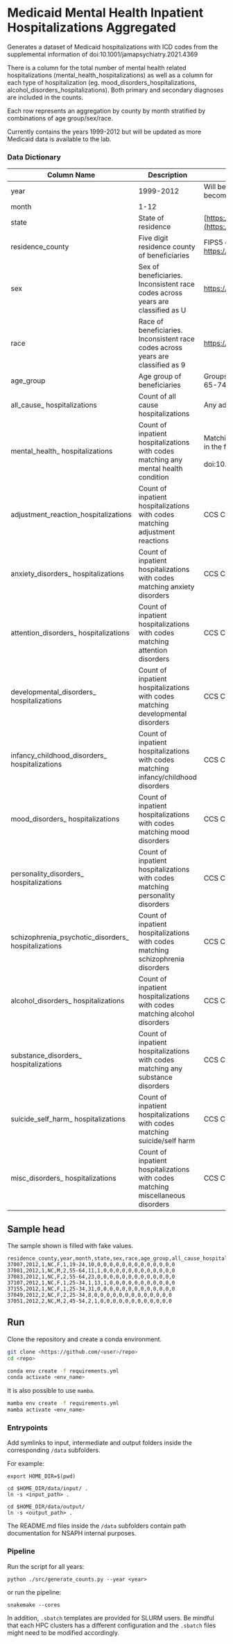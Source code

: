 # Medicaid Mental Health Inpatient Hospitalizations Aggregated 

Generates a dataset of Medicaid hospitalizations with ICD codes from the supplemental information of doi:10.1001/jamapsychiatry.2021.4369

There is a column for the total number of mental health related hospitalizations (mental_health_hospitalizations) as well as a column for each type of hospitalization (eg. mood_disorders_hospitalizations, alcohol_disorders_hospitalizations). Both primary and secondary diagnoses are included in the counts.

Each row represents an aggregation by county by month stratified by combinations of age group/sex/race.

Currently contains the years 1999-2012 but will be updated as more Medicaid data is available to the lab.

### Data Dictionary


| Column Name | Description | Notes |
| -------------------------------------------------- | ----------------------------------------------------------------------------------- | --------------------------------------------------------------------------------------------------------------------------------- |
 |year                                               | 1999-2012                                                                           | Will be updated to include more years as the Medicaid data becomes available                                                      |
| month                                              | 1-12                                                                                |                                                                                                                                   |
| state                                              | State of residence                                                                  | [https://resdac.org/cms-data/variables/state](https://resdac.org/cms-data/variables/state)                                        |
| residence_county                                   | Five digit residence county of beneficiaries                                        | FIPS5 code https://transition.fcc.gov/oet/info/maps/census/fips/fips.txt                                                          |
| sex                                                | Sex of beneficiaries. Inconsistent race codes across years are classified as U                                                            | https://resdac.org/cms-data/variables/raceethnicity-msis                                            |
| race                                               | Race of beneficiaries. Inconsistent race codes across years are classified as 9 | https://resdac.org/cms-data/variables/raceethnicity-msis     |
| age_group                                          | Age group of beneficiaries                                                          | Groups: 0-18, 19-24, 25-34, 35-44, 45-54, 55-64, 65-74, 75-84, 85+                                                                |
| all_cause_ hospitalizations                     | Count of all cause hospitalizations | Any admission |
| mental_health_ hospitalizations                     | Count of inpatient hospitalizations with codes matching any mental health condition | Matching any ICD code from the supplemental information in the following publication:<br><br>doi:10.1001/jamapsychiatry.2021.4369 |
| adjustment_reaction_hospitalizations               | Count of inpatient hospitalizations with codes matching adjustment reactions        | CCS Code 650 doi:10.1001/jamapsychiatry.2021.4369                                                                                 |
| anxiety_disorders_ hospitalizations                 | Count of inpatient hospitalizations with codes matching anxiety disorders           | CCS Code 651 doi:10.1001/jamapsychiatry.2021.4369                                                                                 |
| attention_disorders_ hospitalizations               | Count of inpatient hospitalizations with codes matching attention disorders         | CCS Code 652 doi:10.1001/jamapsychiatry.2021.4369                                                                                 |
| developmental_disorders_ hospitalizations           | Count of inpatient hospitalizations with codes matching developmental disorders     | CCS Code 654 doi:10.1001/jamapsychiatry.2021.4369                                                                                 |
| infancy_childhood_disorders_ hospitalizations       | Count of inpatient hospitalizations with codes matching infancy/childhood disorders | CCS Code 655 doi:10.1001/jamapsychiatry.2021.4369                                                                                 |
| mood_disorders_ hospitalizations                    | Count of inpatient hospitalizations with codes matching mood disorders              | CCS Code 657 doi:10.1001/jamapsychiatry.2021.4369                                                                                 |
| personality_disorders_ hospitalizations             | Count of inpatient hospitalizations with codes matching personality disorders       | CCS Code 658 doi:10.1001/jamapsychiatry.2021.4369                                                                                 |
| schizophrenia_psychotic_disorders_ hospitalizations | Count of inpatient hospitalizations with codes matching schizophrenia disorders     | CCS Code 659 doi:10.1001/jamapsychiatry.2021.4369                                                                                 |
| alcohol_disorders_ hospitalizations                 | Count of inpatient hospitalizations with codes matching alcohol disorders           | CCS Code 660 doi:10.1001/jamapsychiatry.2021.4369                                                                                 |
| substance_disorders_ hospitalizations               | Count of inpatient hospitalizations with codes matching any substance disorders     | CCS Code 661 doi:10.1001/jamapsychiatry.2021.4369                                                                                 |
| suicide_self_harm_ hospitalizations                 | Count of inpatient hospitalizations with codes matching suicide/self harm           | CCS Code 662 doi:10.1001/jamapsychiatry.2021.4369                                                                                 |
| misc_disorders_ hospitalizations                    | Count of inpatient hospitalizations with codes matching miscellaneous disorders     | CCS Code 670 doi:10.1001/jamapsychiatry.2021.4369                                                                                 |

## Sample head

The sample shown is filled with fake values.

```
residence_county,year,month,state,sex,race,age_group,all_cause_hospitalizations,mental_health_hospitalizations,adjustment_reaction_hospitalizations,anxiety_disorders_hospitalizations,attention_disorders_hospitalizations,developmental_disorders_hospitalizations,infancy_childhood_disorders_hospitalizations,mood_disorders_hospitalizations,personality_disorders_hospitalizations,schizophrenia_psychotic_disorders_hospitalizations,alcohol_disorders_hospitalizations,substance_disorders_hospitalizations,suicide_self_harm_hospitalizations,misc_disorders_hospitalizations
37007,2012,1,NC,F,1,19-24,10,0,0,0,0,0,0,0,0,0,0,0,0,0
37081,2012,1,NC,M,2,55-64,11,1,0,0,0,0,0,0,0,0,0,0,0,0
37083,2012,1,NC,F,2,55-64,23,0,0,0,0,0,0,0,0,0,0,0,0,0
37107,2012,1,NC,F,1,25-34,1,13,1,0,0,0,0,0,0,0,0,0,0,0
37155,2012,1,NC,F,1,25-34,31,0,0,0,0,0,0,0,0,0,0,0,0,0
37049,2012,2,NC,F,2,25-34,8,0,0,0,0,0,0,0,0,0,0,0,0,0
37051,2012,2,NC,M,2,45-54,2,1,0,0,0,0,0,0,0,0,0,0,0,0
```

## Run

Clone the repository and create a conda environment.

```bash
git clone <https://github.com/<user>/repo>
cd <repo>

conda env create -f requirements.yml
conda activate <env_name>
```

It is also possible to use `mamba`.

```bash
mamba env create -f requirements.yml
mamba activate <env_name>
```

### Entrypoints

Add symlinks to input, intermediate and output folders inside the corresponding `/data` subfolders.

For example:

```
export HOME_DIR=$(pwd)

cd $HOME_DIR/data/input/ .
ln -s <input_path> .

cd $HOME_DIR/data/output/
ln -s <output_path> .
```

The README.md files inside the `/data` subfolders contain path documentation for NSAPH internal purposes.

### Pipeline

Run the script for all years:

```
python ./src/generate_counts.py --year <year>
```

or run the pipeline:

```
snakemake --cores
```

In addition, `.sbatch` templates are provided for SLURM users. Be mindful that each HPC clusters has a different configuration and the `.sbatch` files might need to be modified accordingly. 